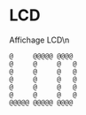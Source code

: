 # LCD
Affichage LCD\n
```
@     @@@@@ @@@@
@     @     @   @
@     @     @   @
@     @     @   @
@     @     @   @
@     @     @   @
@@@@@ @@@@@ @@@@
```
